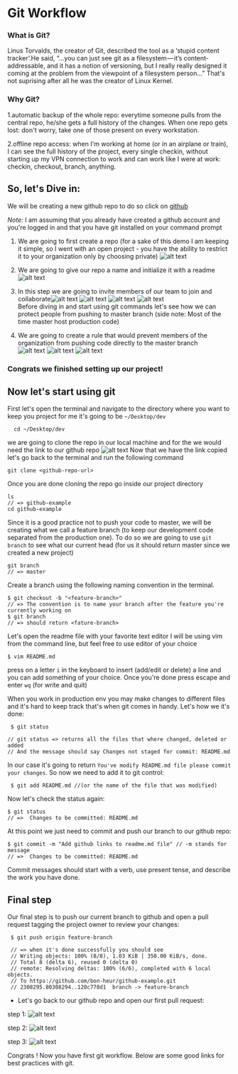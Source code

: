 # Git Workflow

### What is Git? 

Linus Torvalds, the creator of Git, described the tool as a ‘stupid content tracker’.He said, “…you can just see git as a filesystem — it’s content-addressable, and it has a notion of versioning, but I really really designed it coming at the problem from the viewpoint of a filesystem person…” That's not suprising after all he was the creator of Linux Kernel. 

### Why Git? 

1.automatic backup of the whole repo: everytime someone pulls from the central repo, he/she gets a full history of the changes. When one repo gets lost: don't worry, take one of those present on every workstation.

2.offline repo access: when I'm working at home (or in an airplane or train), I can see the full history of the project, every single checkin, without starting up my VPN connection to work and can work like I were at work: checkin, checkout, branch, anything.


## So, let's Dive in: 

We will be creating a new github repo to do so click on [github](https://github.com/) 

*Note:* I am assuming that you already have created a github account and you're logged in and that you have git installed on your command prompt

1. We are going to first create a repo (for a sake of this demo I am keeping it simple, so I went with an open project - you have the ability to restrict it to your organization only by choosing private)
![alt text](https://res.cloudinary.com/dcqrxsgq8/image/upload/v1543944779/github-example/github1.png)
2. We are going to give our repo a name and initialize it with a readme ![alt text](https://res.cloudinary.com/dcqrxsgq8/image/upload/v1543944801/github-example/github2.png)
3. In this step we are going to invite members of our team to join and collaborate![alt text](https://res.cloudinary.com/dcqrxsgq8/image/upload/v1543944820/github-example/github-settings.png) ![alt text](https://res.cloudinary.com/dcqrxsgq8/image/upload/v1543944843/github-example/github-s-1.png) ![alt text](https://res.cloudinary.com/dcqrxsgq8/image/upload/v1543944872/github-example/github-s-2.png) ![alt text](https://res.cloudinary.com/dcqrxsgq8/image/upload/v1543944872/github-example/github-s-2.png)  
Before diving in and start using git commands let's see how we can protect people from pushing to master branch (side note: Most of the time master host production code)

4. We are going to create a rule that would prevent members of the organization from pushing code directly to the master branch  
 ![alt text](https://res.cloudinary.com/dcqrxsgq8/image/upload/v1543944909/github-example/github-s-4.png)  ![alt text](https://res.cloudinary.com/dcqrxsgq8/image/upload/v1543944927/github-example/github-s-5.png) ![alt text](https://res.cloudinary.com/dcqrxsgq8/image/upload/v1543944942/github-example/github-s-6.png)
 
 ### Congrats we finished setting up our project! 
 
 ## Now let's start using git
  
  First let's open the terminal and navigate to the directory where you want to keep you project for me it's going to be `~/Desktop/dev`  
  ```shell
	cd ~/Desktop/dev
  ```
  
  we are going to clone the repo in our local machine and for the we would need the link to our github repo ![alt text](https://res.cloudinary.com/dcqrxsgq8/image/upload/v1543949510/github-example/git-clone.png)
Now that we have the link copied let's go back to the terminal and run the following command
  ```shell
git clone <github-repo-url>
```
Once you are done cloning the repo go inside our project directory

```
ls
// => github-example
cd github-example
```
Since it is a good practice not to push your code to master, we will be creating what we call a feature branch (to keep our development code separated from the production one). To do so we are going to use `git branch` to see what our current head (for us it should return master since we created a new project)
```
git branch 
// => master
  ```
Create a branch using the following naming convention in the terminal.

  ```shell
  $ git checkout -b "<feature-branch>"
  // => The convention is to name your branch after the feature you're currently working on 
  $ git branch
  // => should return <fature-branch>
  ```

Let's open the readme file with your favorite text editor I will be using vim from the command line, but feel free to use editor of your choice


  ```shell
  $ vim README.md 
  ```
press on a letter `i` in the keyboard to insert (add/edit or delete) a line and you can add something of your choice. Once you're done press escape and enter `wq` (for write and quit) 
  
When you work in production env you may make changes to different files and it's hard to keep track that's when git comes in handy. Let's how we it's done:

 ```shell
  $ git status
 
// git status => returns all the files that where changed, deleted or added 
// And the message should say Changes not staged for commit: README.md
  ```
  
  In our case it's going to return `You've modify README.md file please commit your changes`. So now we need to add it to git control:

 ```shell
  $ git add README.md //(or the name of the file that was modified)
  ```
  Now let's check the status again: 
   ```shell
  $ git status
 // =>  Changes to be committed: README.md
  ```
  At this point we just need to commit and push our branch to our github repo: 

   ```shell
  $ git commit -m "Add github links to readme.md file" // -m stands for message 
 // =>  Changes to be committed: README.md 
  ```
  Commit messages should start with a verb, use present tense, and describe the work you have done. 
  
 ## Final step
 
 Our final step is to push our current branch to github and open a pull request tagging the project owner to review your changes:
 
 ```shell
  $ git push origin feature-branch 
  
  // => when it's done successfully you should see 
  // Writing objects: 100% (8/8), 1.03 KiB | 350.00 KiB/s, done.
  // Total 8 (delta 6), reused 0 (delta 0)
  // remote: Resolving deltas: 100% (6/6), completed with 6 local objects.
  // To https://github.com/bon-heur/github-example.git
  // 2308295.80308294..120c778d1  branch -> feature-branch
  ```
  
  - Let's go back to our github repo and open our first pull request: 
  
  step 1: 
  ![alt text](https://res.cloudinary.com/dcqrxsgq8/image/upload/v1543960080/github-example/pull1.png)
  
  step 2:
  ![alt text](https://res.cloudinary.com/dcqrxsgq8/image/upload/v1543960080/github-example/pull2.png)
 
  step 3:
   ![alt text](https://res.cloudinary.com/dcqrxsgq8/image/upload/v1543960080/github-example/pull3.png) 
  
  
  Congrats ! Now you have first git workflow. Below are some good links for best practices with git. 
  

